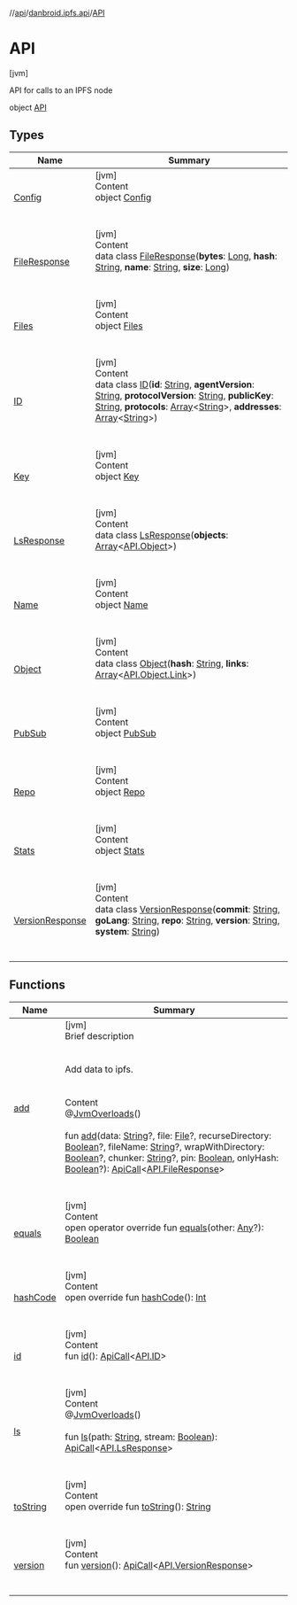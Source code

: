 //[api](../../index.md)/[danbroid.ipfs.api](../index.md)/[API](index.md)



# API  
 [jvm] 

API for calls to an IPFS node

object [API](index.md)   


## Types  
  
|  Name|  Summary| 
|---|---|
| [Config](-config/index.md)| [jvm]  <br>Content  <br>object [Config](-config/index.md)  <br><br><br>
| [FileResponse](-file-response/index.md)| [jvm]  <br>Content  <br>data class [FileResponse](-file-response/index.md)(**bytes**: [Long](https://kotlinlang.org/api/latest/jvm/stdlib/kotlin/-long/index.html), **hash**: [String](https://kotlinlang.org/api/latest/jvm/stdlib/kotlin/-string/index.html), **name**: [String](https://kotlinlang.org/api/latest/jvm/stdlib/kotlin/-string/index.html), **size**: [Long](https://kotlinlang.org/api/latest/jvm/stdlib/kotlin/-long/index.html))  <br><br><br>
| [Files](-files/index.md)| [jvm]  <br>Content  <br>object [Files](-files/index.md)  <br><br><br>
| [ID](-i-d/index.md)| [jvm]  <br>Content  <br>data class [ID](-i-d/index.md)(**id**: [String](https://kotlinlang.org/api/latest/jvm/stdlib/kotlin/-string/index.html), **agentVersion**: [String](https://kotlinlang.org/api/latest/jvm/stdlib/kotlin/-string/index.html), **protocolVersion**: [String](https://kotlinlang.org/api/latest/jvm/stdlib/kotlin/-string/index.html), **publicKey**: [String](https://kotlinlang.org/api/latest/jvm/stdlib/kotlin/-string/index.html), **protocols**: [Array](https://kotlinlang.org/api/latest/jvm/stdlib/kotlin/-array/index.html)<[String](https://kotlinlang.org/api/latest/jvm/stdlib/kotlin/-string/index.html)>, **addresses**: [Array](https://kotlinlang.org/api/latest/jvm/stdlib/kotlin/-array/index.html)<[String](https://kotlinlang.org/api/latest/jvm/stdlib/kotlin/-string/index.html)>)  <br><br><br>
| [Key](-key/index.md)| [jvm]  <br>Content  <br>object [Key](-key/index.md)  <br><br><br>
| [LsResponse](-ls-response/index.md)| [jvm]  <br>Content  <br>data class [LsResponse](-ls-response/index.md)(**objects**: [Array](https://kotlinlang.org/api/latest/jvm/stdlib/kotlin/-array/index.html)<[API.Object](-object/index.md)>)  <br><br><br>
| [Name](-name/index.md)| [jvm]  <br>Content  <br>object [Name](-name/index.md)  <br><br><br>
| [Object](-object/index.md)| [jvm]  <br>Content  <br>data class [Object](-object/index.md)(**hash**: [String](https://kotlinlang.org/api/latest/jvm/stdlib/kotlin/-string/index.html), **links**: [Array](https://kotlinlang.org/api/latest/jvm/stdlib/kotlin/-array/index.html)<[API.Object.Link](-object/-link/index.md)>)  <br><br><br>
| [PubSub](-pub-sub/index.md)| [jvm]  <br>Content  <br>object [PubSub](-pub-sub/index.md)  <br><br><br>
| [Repo](-repo/index.md)| [jvm]  <br>Content  <br>object [Repo](-repo/index.md)  <br><br><br>
| [Stats](-stats/index.md)| [jvm]  <br>Content  <br>object [Stats](-stats/index.md)  <br><br><br>
| [VersionResponse](-version-response/index.md)| [jvm]  <br>Content  <br>data class [VersionResponse](-version-response/index.md)(**commit**: [String](https://kotlinlang.org/api/latest/jvm/stdlib/kotlin/-string/index.html), **goLang**: [String](https://kotlinlang.org/api/latest/jvm/stdlib/kotlin/-string/index.html), **repo**: [String](https://kotlinlang.org/api/latest/jvm/stdlib/kotlin/-string/index.html), **version**: [String](https://kotlinlang.org/api/latest/jvm/stdlib/kotlin/-string/index.html), **system**: [String](https://kotlinlang.org/api/latest/jvm/stdlib/kotlin/-string/index.html))  <br><br><br>


## Functions  
  
|  Name|  Summary| 
|---|---|
| [add](add.md)| [jvm]  <br>Brief description  <br><br><br>Add data to ipfs.<br><br>  <br>Content  <br>@[JvmOverloads](https://kotlinlang.org/api/latest/jvm/stdlib/kotlin.jvm/-jvm-overloads/index.html)()  <br>  <br>fun [add](add.md)(data: [String](https://kotlinlang.org/api/latest/jvm/stdlib/kotlin/-string/index.html)?, file: [File](https://docs.oracle.com/javase/8/docs/api/java/io/File.html)?, recurseDirectory: [Boolean](https://kotlinlang.org/api/latest/jvm/stdlib/kotlin/-boolean/index.html)?, fileName: [String](https://kotlinlang.org/api/latest/jvm/stdlib/kotlin/-string/index.html)?, wrapWithDirectory: [Boolean](https://kotlinlang.org/api/latest/jvm/stdlib/kotlin/-boolean/index.html)?, chunker: [String](https://kotlinlang.org/api/latest/jvm/stdlib/kotlin/-string/index.html)?, pin: [Boolean](https://kotlinlang.org/api/latest/jvm/stdlib/kotlin/-boolean/index.html), onlyHash: [Boolean](https://kotlinlang.org/api/latest/jvm/stdlib/kotlin/-boolean/index.html)?): [ApiCall](../-api-call/index.md)<[API.FileResponse](-file-response/index.md)>  <br><br><br>
| [equals](../-ok-http-call-executor/-companion/index.md#kotlin/Any/equals/#kotlin.Any?/PointingToDeclaration/)| [jvm]  <br>Content  <br>open operator override fun [equals](../-ok-http-call-executor/-companion/index.md#kotlin/Any/equals/#kotlin.Any?/PointingToDeclaration/)(other: [Any](https://kotlinlang.org/api/latest/jvm/stdlib/kotlin/-any/index.html)?): [Boolean](https://kotlinlang.org/api/latest/jvm/stdlib/kotlin/-boolean/index.html)  <br><br><br>
| [hashCode](../-ok-http-call-executor/-companion/index.md#kotlin/Any/hashCode/#/PointingToDeclaration/)| [jvm]  <br>Content  <br>open override fun [hashCode](../-ok-http-call-executor/-companion/index.md#kotlin/Any/hashCode/#/PointingToDeclaration/)(): [Int](https://kotlinlang.org/api/latest/jvm/stdlib/kotlin/-int/index.html)  <br><br><br>
| [id](id.md)| [jvm]  <br>Content  <br>fun [id](id.md)(): [ApiCall](../-api-call/index.md)<[API.ID](-i-d/index.md)>  <br><br><br>
| [ls](ls.md)| [jvm]  <br>Content  <br>@[JvmOverloads](https://kotlinlang.org/api/latest/jvm/stdlib/kotlin.jvm/-jvm-overloads/index.html)()  <br>  <br>fun [ls](ls.md)(path: [String](https://kotlinlang.org/api/latest/jvm/stdlib/kotlin/-string/index.html), stream: [Boolean](https://kotlinlang.org/api/latest/jvm/stdlib/kotlin/-boolean/index.html)): [ApiCall](../-api-call/index.md)<[API.LsResponse](-ls-response/index.md)>  <br><br><br>
| [toString](../-ok-http-call-executor/-companion/index.md#kotlin/Any/toString/#/PointingToDeclaration/)| [jvm]  <br>Content  <br>open override fun [toString](../-ok-http-call-executor/-companion/index.md#kotlin/Any/toString/#/PointingToDeclaration/)(): [String](https://kotlinlang.org/api/latest/jvm/stdlib/kotlin/-string/index.html)  <br><br><br>
| [version](version.md)| [jvm]  <br>Content  <br>fun [version](version.md)(): [ApiCall](../-api-call/index.md)<[API.VersionResponse](-version-response/index.md)>  <br><br><br>

